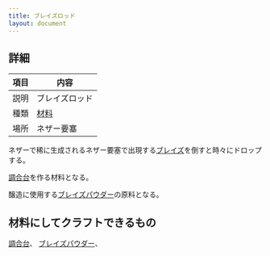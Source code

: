 ```yaml
---
title: ブレイズロッド
layout: document
---
```

## 詳細

|項目|内容|
|---|---|
|説明|ブレイズロッド|
|種類|[材料](材料)|
|場所|ネザー要塞|

ネザーで稀に生成されるネザー要塞で出現する[ブレイズ](ブレイズ)を倒すと時々にドロップする。

[調合台](調合台)を作る材料となる。

醸造に使用する[ブレイズパウダー](ブレイズパウダー)の原料となる。

## 材料にしてクラフトできるもの

[調合台](調合台)、
[ブレイズパウダー](ブレイズパウダー)、
